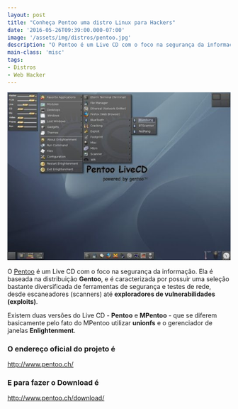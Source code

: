 ```yaml
---
layout: post
title: "Conheça Pentoo uma distro Linux para Hackers"
date: '2016-05-26T09:39:00.000-07:00'
image: '/assets/img/distros/pentoo.jpg'
description: "O Pentoo é um Live CD com o foco na segurança da informação."
main-class: 'misc'
tags:
- Distros
- Web Hacker
---
```


<script>window.location = "http://terminalroot.com.br/2018/02/como-instalar-o-pentoo-um-gentoo-para-pentest.html";</script>

![Conheça Pentoo uma distro Linux para Hackers](/assets/img/distros/pentoo.jpg "Conheça Pentoo uma distro Linux para Hackers")

O [Pentoo](http://www.pentoo.ch/) é um Live CD com o foco na segurança da informação. Ela é baseada na distribuição __Gentoo__, e é caracterizada por possuir uma seleção bastante diversificada de ferramentas de segurança e testes de rede, desde escaneadores (scanners) até __exploradores de vulnerabilidades (exploits)__.

Existem duas versões do Live CD - __Pentoo__ e __MPentoo__ - que se diferem basicamente pelo fato do MPentoo utilizar __unionfs__ e o gerenciador de janelas __Enlightenment__.

### O endereço oficial do projeto é
<http://www.pentoo.ch/>

### E para fazer o Download é
<http://www.pentoo.ch/download/>
